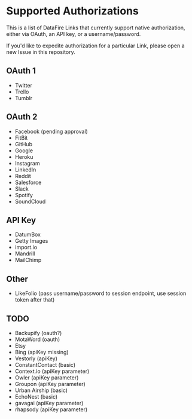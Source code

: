 # Supported Authorizations
This is a list of DataFire Links that currently support native authorization, either via OAuth, an API key, or a username/password.

If you'd like to expedite authorization for a particular Link, please open a new Issue in this repository.

## OAuth 1
* Twitter
* Trello
* Tumblr

## OAuth 2
* Facebook (pending approval)
* FitBit
* GitHub
* Google
* Heroku
* Instagram
* LinkedIn
* Reddit
* Salesforce
* Slack
* Spotify
* SoundCloud

## API Key
* DatumBox
* Getty Images
* import.io
* Mandrill
* MailChimp


## Other
* LikeFolio (pass username/password to session endpoint, use session token after that)

## TODO
* Backupify (oauth?)
* MotaWord (oauth)
* Etsy
* Bing (apiKey missing)
* Vestorly (apiKey)
* ConstantContact (basic)
* Context.io (apiKey parameter)
* Owler (apiKey parameter)
* Groupon (apiKey parameter)
* Urban Airship (basic)
* EchoNest (basic)
* gavagai (apiKey parameter)
* rhapsody (apiKey parameter)
